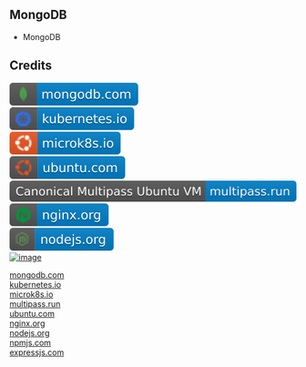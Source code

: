 MongoDB
-------

- MongoDB

Credits
-------
[![image](
Badges/mongodb.com.svg?raw=true)](https://mongodb.com)  
[![image](
Badges/kubernetes.io.svg?raw=true)](https://kubernetes.io)  
[![image](
Badges/microk8s.io.svg?raw=true)](https://microk8s.io)  
[![image](
Badges/ubuntu.com.svg?raw=true)](https://ubuntu.com)  
[![image](
Badges/multipass.run.svg?raw=true)](https://multipass.run)  
[![image](
Badges/nginx.org.svg?raw=true)](https://nginx.org)  
[![image](
Badges/nodejs.org.svg?raw=true)](https://nodejs.org)  
[![image](
Badges/npmjs.org.svg?raw=true)](https://npmjs.org)  

[mongodb.com](https://mongodb.com/)  
[kubernetes.io](https://kubernetes.io/)  
[microk8s.io](https://microk8s.io/)  
[multipass.run](https://multipass.run/)  
[ubuntu.com](https://ubuntu.com/)  
[nginx.org](https://nginx.org/)  
[nodejs.org](https://nodejs.org/)  
[npmjs.com](https://npmjs.com/)  
[expressjs.com](https://expressjs.com/)
